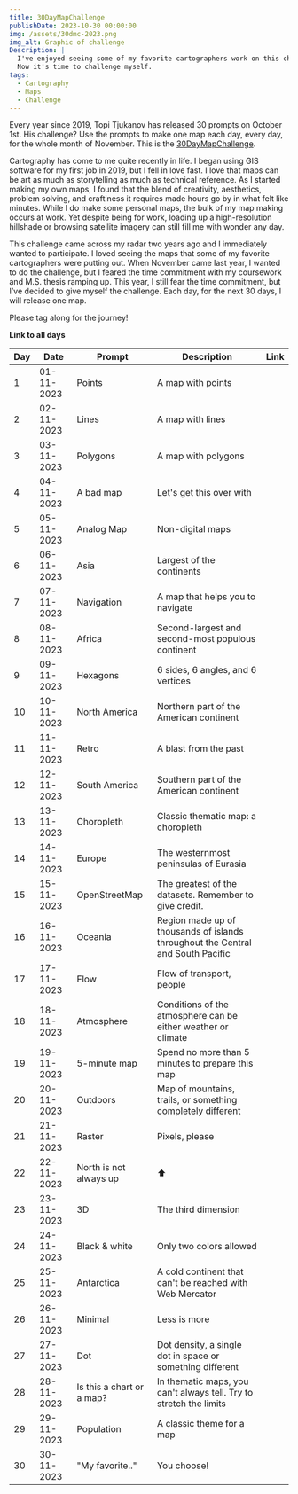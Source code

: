 ```yaml
---
title: 30DayMapChallenge
publishDate: 2023-10-30 00:00:00
img: /assets/30dmc-2023.png
img_alt: Graphic of challenge
Description: |
  I've enjoyed seeing some of my favorite cartographers work on this challenge before.
  Now it's time to challenge myself.
tags:
  - Cartography
  - Maps
  - Challenge
---
```


Every year since 2019, Topi Tjukanov has released 30 prompts on October 1st.  His challenge?  Use the prompts to make one map each day, every day, for the whole month of November.  This is the [30DayMapChallenge](https://30daymapchallenge.com/).

Cartography has come to me quite recently in life.  I began using GIS software for my first job in 2019, but I fell in love fast.  I love that maps can be art as much as storytelling as much as technical reference.  As I started making my own maps, I found that the blend of creativity, aesthetics, problem solving, and craftiness it requires made hours go by in what felt like minutes.  While I do make some personal maps, the bulk of my map making occurs at work.  Yet despite being for work, loading up a high-resolution hillshade or browsing satellite imagery can still fill me with wonder any day.  

This challenge came across my radar two years ago and I immediately wanted to participate.  I loved seeing the maps that some of my favorite cartographers were putting out.  When November came last year, I wanted to do the challenge, but I feared the time commitment with my coursework and M.S. thesis ramping up.  This year, I still fear the time commitment, but I’ve decided to give myself the challenge.  Each day, for the next 30 days, I will release one map.

Please tag along for the journey!



<b>Link to all days</b>

|Day |Date        | Prompt                    |Description                                                                      |Link|
| ---| ---------- | ------------------------- | ------------------------------------------------------------------------------- |---|
| 1  | 01-11-2023 | Points                    | A map with points                                                               | |
| 2  | 02-11-2023 | Lines                     | A map with lines                                                                | |
| 3  | 03-11-2023 | Polygons                  | A map with polygons                                                             | |
| 4  | 04-11-2023 | A bad map                 | Let's get this over with                                                        | |
| 5  | 05-11-2023 | Analog Map                | Non-digital maps                                                                | |
| 6  | 06-11-2023 | Asia                      | Largest of the continents                                                       | |
| 7  | 07-11-2023 | Navigation                | A map that helps you to navigate                                                | |
| 8  | 08-11-2023 | Africa                    | Second-largest and second-most populous continent                               | |
| 9  | 09-11-2023 | Hexagons                  | 6 sides, 6 angles, and 6 vertices                                               | |
| 10 | 10-11-2023 | North America             | Northern part of the American continent                                         | |
| 11 | 11-11-2023 | Retro                     | A blast from the past                                                           | |
| 12 | 12-11-2023 | South America             | Southern part of the American continent                                         | |
| 13 | 13-11-2023 | Choropleth                | Classic thematic map: a choropleth                                              | |
| 14 | 14-11-2023 | Europe                    | The westernmost peninsulas of Eurasia                                           | |
| 15 | 15-11-2023 | OpenStreetMap             | The greatest of the datasets. Remember to give credit.                          | |
| 16 | 16-11-2023 | Oceania                   | Region made up of thousands of islands throughout the Central and South Pacific | |
| 17 | 17-11-2023 | Flow                      | Flow of transport, people                                                       | |
| 18 | 18-11-2023 | Atmosphere                | Conditions of the atmosphere can be either weather or climate                   | |
| 19 | 19-11-2023 | 5-minute map              | Spend no more than 5 minutes to prepare this map                                | |
| 20 | 20-11-2023 | Outdoors                  | Map of mountains, trails, or something completely different                     | |
| 21 | 21-11-2023 | Raster                    | Pixels, please                                                                  | |
| 22 | 22-11-2023 | North is not always up    | ⬆️                                                                               | |
| 23 | 23-11-2023 | 3D                        | The third dimension                                                             | |
| 24 | 24-11-2023 | Black & white             | Only two colors allowed                                                         | |
| 25 | 25-11-2023 | Antarctica                | A cold continent that can't be reached with Web Mercator                        | |
| 26 | 26-11-2023 | Minimal                   | Less is more                                                                    | |
| 27 | 27-11-2023 | Dot                       | Dot density, a single dot in space or something different                       | |
| 28 | 28-11-2023 | Is this a chart or a map? | In thematic maps, you can't always tell. Try to stretch the limits              | |
| 29 | 29-11-2023 | Population                | A classic theme for a map                                                       | |
| 30 | 30-11-2023 | "My favorite.."           | You choose!                                                                     | |


